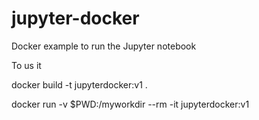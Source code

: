 # jupyter-docker
Docker example to run the Jupyter notebook

To us it

docker build -t jupyterdocker:v1 . 

docker run  -v $PWD:/myworkdir  --rm -it jupyterdocker:v1 
 

